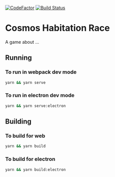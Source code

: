 [![CodeFactor](https://www.codefactor.io/repository/github/cosmoshr/base-game/badge)](https://www.codefactor.io/repository/github/cosmoshr/base-game) [![Build Status](https://travis-ci.com/cosmoshr/Base-Game.svg?branch=master)](https://travis-ci.com/cosmoshr/Base-Game)

# Cosmos Habitation Race

A game about ...

## Running 

### To run in webpack dev mode

```sh
yarn && yarn serve
```

### To run in electron dev mode

```sh
yarn && yarn serve:electron
```

## Building

### To build for web

```sh
yarn && yarn build
```

### To build for electron

```sh
yarn && yarn build:electron
```